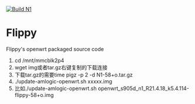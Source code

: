 [![Build N1](https://github.com/MXJNZ6/Flippy/actions/workflows/N1.yml/badge.svg)](https://github.com/MXJNZ6/Flippy/actions/workflows/N1.yml)
# Flippy
Flippy's openwrt packaged source code
1. cd /mnt/mmcblk2p4
2. wget img或者tar.gz右键复制的下载连接
3. 下载tar.gz的需要time pigz -p 2 -d N1-58+o.tar.gz
4. ./update-amlogic-openwrt.sh    xxxxx.img
5. 比如./update-amlogic-openwrt.sh
  openwrt_s905d_n1_R21.4.18_k5.4.114-flippy-58+o.img
